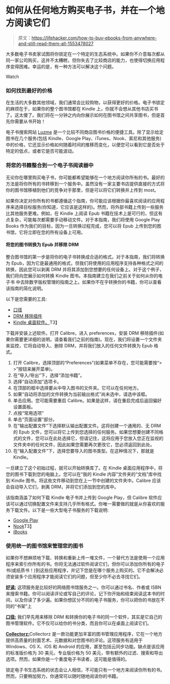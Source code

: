 # 如何从任何地方购买电子书，并在一个地方阅读它们

> 原文：<https://lifehacker.com/how-to-buy-ebooks-from-anywhere-and-still-read-them-all-1553478027>

大多数电子书卖家试图将你锁定在一个特定的生态系统中。如果你不介意每次都从同一家公司购买，这并不太糟糕，但你失去了比较商店的能力，也使得切换应用程序变得困难。幸运的是，有一种方法可以解决这个问题。

Watch

### 如何找到最好的价格

在生活的大多数其他领域，我们通常会比较购物，以获得更好的价格。电子书锁定的麻烦在于，如果你的整个图书馆都在 Kindle 上，你就不会想从其他书店买书了。这太傻了。我们将在一分钟之内向你展示如何在图书馆之间共享图书，但是首先你需要从书开始！

电子书搜索网站 [Luzme](http://luzme.com/) 是一个比较不同商店图书价格的便捷工具。除了显示给定图书在几个服务(包括 Kindle、Google Play、iTunes、Nook、索尼和其他服务)中的价格，它还显示价格如何随着时间的推移而变化，以便您可以看到它是否处于特定的低点，或者它是否可能波动。

### 将您的书籍整合到一个电子书阅读器中

无论你在哪里购买电子书，你可能都希望能够在一个地方阅读你所有的书。最好的方法是将你所有的书转移到一个服务中。虽然没有一家主要书店提供直接的方式将你的图书馆移植到他们的竞争对手那里，但是可以将它们转换并上传到 most。

如果你决定对你所有的书都遵循这个指南，你可能应该根据你最喜欢阅读的应用程序来选择目标服务(你知道，它应该是这样的)。然而，将外部书籍上传到一些服务比其他服务更难。例如，在 Kindle 上阅读 Epub 书籍在技术上是可行的，但这有点复杂，可能每次都需要手动移动文件。对于本指南，我们将使用 Google Play Books 作为我们的目标，因为一旦转换过程完成，您可以将 Epub 上传到您的图书馆，它将立即在您的所有设备上可用。

#### 将您的图书转换为 Epub 并移除 DRM

整合图书馆的第一步是将你的电子书转换成合适的格式。对于本指南，我们将转换为 Epub，因为它是最通用的格式，但我们将使用的应用程序支持各种格式之间的转换，因此您可以剥离 DRM 并将其添加到您想要的任何设备上。对于这个例子，我们将向您展示如何转换 Kindle 图书。本指南建立在我们之前关于如何从你的电子书 中去除数字版权管理的指南之上。如果你不在乎转换你的书籍，你可以查看该指南的简化说明。

以下是您需要的工具:

*   [口径](http://calibre-ebook.com/)
*   [DRM 移除插件](https://apprenticealf.wordpress.com/2012/09/10/drm-removal-tools-for-ebooks/)
*   [Kindle 桌面软件。](http://www.amazon.com/gp/feature.html/ref=kcp_pc_mkt_lnd?asc_campaign=InlineText&asc_refurl=https://lifehacker.com/how-to-buy-ebooks-from-anywhere-and-still-read-them-all-1553478027&asc_source=&docId=1000426311&tag=kinjalifehackerlink-20)T3】

下载并安装上述软件。打开 Calibre，进入 preferences，安装 DRM 移除插件(如果你需要更详细的说明，请查看我们之前的指南)。现在，我们将设置一个文件夹来监控，它将自动导入、删除 DRM，并将我们放入的任何文件转换为 Epub 格式。

1.  打开 Calibre，选择顶部的“Preferences”(如果菜单不存在，您可能需要按“> >”按钮来展开菜单)。
2.  在“导入/导出”下，选择“添加书籍”。
3.  选择“自动添加”选项卡。
4.  在顶部的框中选择要从中导入图书的文件夹。它可以在任何地方。
5.  如果“自动将添加的文件转换为当前输出格式”尚未选中，请选中该框。
6.  单击应用。您可能需要重启 Calibre。如果是这样，请在重启完成后返回偏好设置面板。
7.  点按“常用选项”
8.  单击“页面设置”部分。
9.  在“输出配置文件”下选择默认输出配置文件。这将创建一个通用的、无 DRM 的 Epub 文件，您可以将它上传到您选择的任何服务。如果您想要创建不同格式的文件，您可以在此处选择它，但请记住，这将应用于您放入您正在监视的文件夹中的任何文件，因此如果您需要再次更改它，您必须返回到此处。
10.  在“输入配置文件”下，选择您要导入的图书类型。在这种情况下，那就是 Kindle。

一旦建立了这个初始过程，就可以开始转换库了。在 Kindle 桌面应用程序中，将您的图书下载到您的电脑上。您可以在“我的 Kindle 内容”文件夹的“文档”库中找到 Kindle 图书。将这些文件移动到您在上一节中创建的文件夹中。Calibre 应该会自动导入它们，剥离 DRM，并将它们添加到您的库中。

该指南涵盖了如何下载 Kindle 电子书并上传到 Google Play，但 Calibre 软件应该可以通过切换配置文件来支持几乎所有格式。你唯一需要做的就是从你喜欢的服务下载文件。以下是一些大型电子书服务的下载说明:

*   [Google Play](https://support.google.com/googleplay/answer/179863?hl=en)
*   [Nook](http://bookclubs.barnesandnoble.com/t5/NOOK-Talk/Using-Calibre-to-back-up-your-nookbooks/td-p/1448041)T3】
*   [iBooks](http://www.wideanglesoftware.com/touchcopy/features/features_books.php)

### 使用统一的图书馆来管理您的图书

如果你不想麻烦地下载、转换和重新上传一堆文件，一个替代方法是使用一个应用程序来索引你所有的书。你将无法通过软件阅读它们，但你可以添加你所有的电子书(或纸质书！)到这些应用程序，并记下您是在哪个服务上购买的。它不会解决必须安装多个应用程序才能阅读它们的问题，但至少你不必去寻找它们。

[**好读:**](https://www.goodreads.com) 这项服务是比较好的网络图书馆服务之一。你可以通过书名、作者或 ISBN 来搜索书籍。你可以阅读评论或写自己的评论，记下你开始和结束阅读这本书的时间，以及你读了多少遍。如果你想区分不同的电子书服务，你可以把你的书放在不同的“书架”上

[**口径:**](http://calibre-ebook.com/) 我们早先用来移除 DRM 和转换你的电子书的同一个软件，其实是它自己的图书管理软件。它不仅可以给你的书分类，而且你可以在桌面上阅读它们。

[**Collectorz:**](http://www.collectorz.com/book/library-management.php)Collectorz 是一款功能更加丰富的图书管理应用程序，它在一个地方提供高质量的封面艺术、元数据和对您图书的评论。这项服务有适用于 Windows、OS X、iOS 和 Android 的应用，甚至包括云同步功能。缺点是该应用的标准版价格为 30 美元，专业版价格为 50 美元，带有额外的过滤、搜索和导出选项。然而，如果你是一个重度电子书读者，这可能是值得的。

锁定电子书生态系统的状态会让人相信，不可能只有一个地方来阅读你所有的书。然而，只要稍加努力，你通常可以随时随地阅读你的书籍。